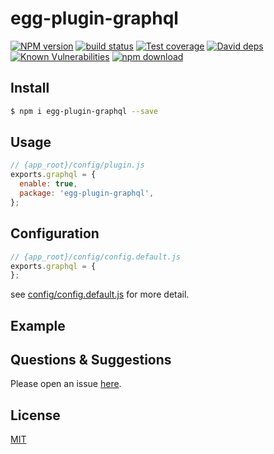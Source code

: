 # egg-plugin-graphql

[![NPM version][npm-image]][npm-url]
[![build status][travis-image]][travis-url]
[![Test coverage][codecov-image]][codecov-url]
[![David deps][david-image]][david-url]
[![Known Vulnerabilities][snyk-image]][snyk-url]
[![npm download][download-image]][download-url]

[npm-image]: https://img.shields.io/npm/v/egg-plugin-graphql.svg?style=flat-square
[npm-url]: https://npmjs.org/package/egg-plugin-graphql
[travis-image]: https://img.shields.io/travis/eggjs/egg-plugin-graphql.svg?style=flat-square
[travis-url]: https://travis-ci.org/eggjs/egg-plugin-graphql
[codecov-image]: https://img.shields.io/codecov/c/github/eggjs/egg-plugin-graphql.svg?style=flat-square
[codecov-url]: https://codecov.io/github/eggjs/egg-plugin-graphql?branch=master
[david-image]: https://img.shields.io/david/eggjs/egg-plugin-graphql.svg?style=flat-square
[david-url]: https://david-dm.org/eggjs/egg-plugin-graphql
[snyk-image]: https://snyk.io/test/npm/egg-plugin-graphql/badge.svg?style=flat-square
[snyk-url]: https://snyk.io/test/npm/egg-plugin-graphql
[download-image]: https://img.shields.io/npm/dm/egg-plugin-graphql.svg?style=flat-square
[download-url]: https://npmjs.org/package/egg-plugin-graphql

<!--
Description here.
-->

## Install

```bash
$ npm i egg-plugin-graphql --save
```

## Usage

```js
// {app_root}/config/plugin.js
exports.graphql = {
  enable: true,
  package: 'egg-plugin-graphql',
};
```

## Configuration

```js
// {app_root}/config/config.default.js
exports.graphql = {
};
```

see [config/config.default.js](config/config.default.js) for more detail.

## Example

<!-- example here -->

## Questions & Suggestions

Please open an issue [here](https://github.com/eggjs/egg/issues).

## License

[MIT](LICENSE)

